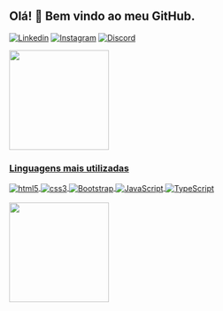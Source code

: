 ## Olá! :wave: Bem vindo ao meu GitHub.

[![Linkedin](https://img.shields.io/badge/LinkedIn-0077B5?style=for-the-badge&logo=linkedin&logoColor=white)](https://www.linkedin.com/in/estev%C3%A3o-bonatto-842338211/)
[![Instagram](https://img.shields.io/badge/Instagram-E4405F?style=for-the-badge&logo=instagram&logoColor=white)](https://www.instagram.com/estevao0125/)
[![Discord](https://img.shields.io/badge/Discord-7289DA?style=for-the-badge&logo=discord&logoColor=white)]()

<!--![Estevaobonatto GitHub stats](https://github-readme-stats.vercel.app/api?username=estevaobonatto&show_icons=true&theme=chartreuse-dark)-->
<div style="display: incline_block">
	<a href="https://github.com/rafaballerini">        
	<img height="180em" src="https://github-readme-stats.vercel.app/api?username=estevaobonatto&show_icons=true&theme=chartreuse-dark&include_all_commits=true&count_private=true"/>    
</div>


### Linguagens mais utilizadas

<div style="display: incline_block">
  <img align="center" alt="html5" src="https://img.shields.io/badge/HTML5-E34F26?style=for-the-badge&logo=html5&logoColor=white"/>
  <img align="center" alt="css3" src="https://img.shields.io/badge/CSS3-1572B6?style=for-the-badge&logo=css3&logoColor=white"/>
  <img align="center" alt="Bootstrap" src="https://img.shields.io/badge/Bootstrap-563D7C?style=for-the-badge&logo=bootstrap&logoColor=white"/>
  <img align="center" alt="JavaScript" src="https://img.shields.io/badge/JavaScript-F7DF1E?style=for-the-badge&logo=javascript&logoColor=black"/>
  <img align="center" alt="TypeScript" src="https://img.shields.io/badge/TypeScript-007ACC?style=for-the-badge&logo=typescript&logoColor=white"/>
</div> <br>

<!-- ![Estevaobonatto GitHub stats](https://github-readme-stats.vercel.app/api/top-langs/?username=estevaobonatto&theme=blue-green) --->

	
<!--[![Top Langs](https://github-readme-stats.vercel.app/api/top-langs/?username=estevaobonatto&layout=compact)](https://github.com/anuraghazra/github-readme-stats) --->

<div style="display: incline_block">
	<a href="https://github.com/rafaballerini">              
	<img height="180em" src="https://github-readme-stats.vercel.app/api/top-langs/?username=nattohen&layout=compact&langs_count=7&theme=chartreuse-dark"/>    
</div>


